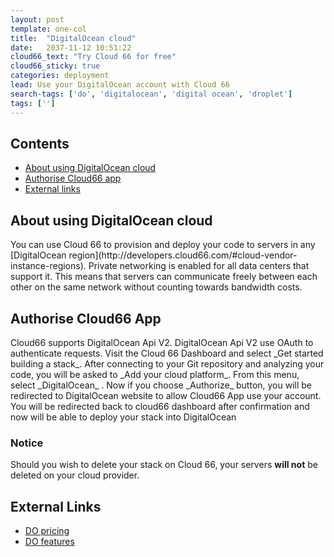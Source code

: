```yaml
---
layout: post
template: one-col
title:  "DigitalOcean cloud"
date:   2037-11-12 10:51:22
cloud66_text: "Try Cloud 66 for free"
cloud66_sticky: true
categories: deployment
lead: Use your DigitalOcean account with Cloud 66
search-tags: ['do', 'digitalocean', 'digital ocean', 'droplet']
tags: ['']
---
```


<h2>Contents</h2>
<ul class="page-toc">
	<li>
		<a href="#about">About using DigitalOcean cloud</a>
	</li>
	<li>
		<a href="#add">Authorise Cloud66 app</a>
	</li>
	<li>
		<a href="#external">External links</a>
	</li>
</ul>

<h2 id="about">About using DigitalOcean cloud</h2>
You can use Cloud 66 to provision and deploy your code to servers in any [DigitalOcean region](http://developers.cloud66.com/#cloud-vendor-instance-regions). Private networking is enabled for all data centers that support it. This means that servers can communicate freely between each other on the same network without counting towards bandwidth costs.

<h2 id="add">Authorise Cloud66 App</h2>
Cloud66 supports DigitalOcean Api V2. DigitalOcean Api V2 use OAuth to authenticate requests.  Visit the Cloud 66 Dashboard and select _Get started building a stack_. After connecting to your Git repository and analyzing your code, you will be asked to _Add your cloud platform_. From this menu, select _DigitalOcean_ . Now if you choose _Authorize_ button, you will be redirected to DigitalOcean website to allow Cloud66 App use your account. You will be redirected back to cloud66 dashboard after confirmation and now will be able to deploy your stack into DigitalOcean
<br/>

<div class="notice notice-warning">
    <h3>Notice</h3>
    <p>Should you wish to delete your stack on Cloud 66, your servers <b>will not</b> be deleted on your cloud provider.</p>
</div>

<h2 id="external">External Links</h2>
<ul class="list">
	<li><a href="https://digitalocean.com/pricing" target="_blank">DO pricing</a></li>
	<li><a href="https://digitalocean.com/features" target="_blank">DO features</a></li>
</ul>
